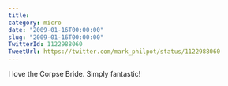 ```yaml
---
title: 
category: micro
date: "2009-01-16T00:00:00"
slug: "2009-01-16T00:00:00"
TwitterId: 1122988060
TweetUrl: https://twitter.com/mark_philpot/status/1122988060
---
```


I love the Corpse Bride. Simply fantastic!
